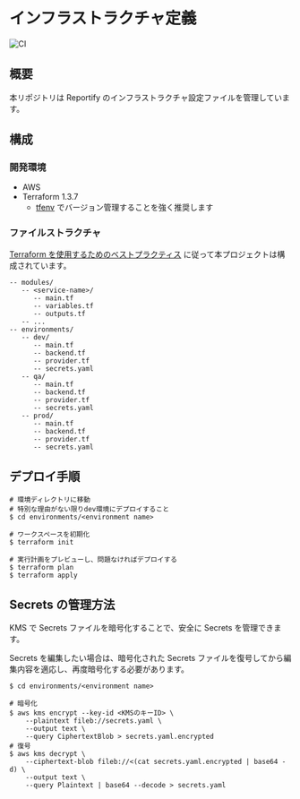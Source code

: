 # インフラストラクチャ定義

![CI](https://github.com/fy23-gw-gackathon/reportify-infra/workflows/CI/badge.svg)

## 概要

本リポジトリは Reportify のインフラストラクチャ設定ファイルを管理しています。

## 構成

### 開発環境

- AWS
- Terraform 1.3.7
  - [tfenv](https://github.com/tfutils/tfenv) でバージョン管理することを強く推奨します

### ファイルストラクチャ

[Terraform を使用するためのベストプラクティス](https://cloud.google.com/docs/terraform/best-practices-for-terraform)
に従って本プロジェクトは構成されています。

```
-- modules/
   -- <service-name>/
      -- main.tf
      -- variables.tf
      -- outputs.tf
   -- ...
-- environments/
   -- dev/
      -- main.tf
      -- backend.tf
      -- provider.tf
      -- secrets.yaml
   -- qa/
      -- main.tf
      -- backend.tf
      -- provider.tf
      -- secrets.yaml
   -- prod/
      -- main.tf
      -- backend.tf
      -- provider.tf
      -- secrets.yaml
```

## デプロイ手順

```shell
# 環境ディレクトリに移動
# 特別な理由がない限りdev環境にデプロイすること
$ cd environments/<environment name>

# ワークスペースを初期化
$ terraform init

# 実行計画をプレビューし、問題なければデプロイする
$ terraform plan
$ terraform apply
```

## Secrets の管理方法

KMS で Secrets ファイルを暗号化することで、安全に Secrets を管理できます。

Secrets を編集したい場合は、暗号化された Secrets ファイルを復号してから編集内容を適応し、再度暗号化する必要があります。

```shell
$ cd environments/<environment name>

# 暗号化
$ aws kms encrypt --key-id <KMSのキーID> \
    --plaintext fileb://secrets.yaml \
    --output text \
    --query CiphertextBlob > secrets.yaml.encrypted
# 復号
$ aws kms decrypt \
    --ciphertext-blob fileb://<(cat secrets.yaml.encrypted | base64 -d) \
    --output text \
    --query Plaintext | base64 --decode > secrets.yaml
```

